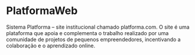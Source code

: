 # PlatformaWeb
 Sistema Platforma – site institucional chamado platforma.com. O site é uma plataforma que apoia e complementa o trabalho realizado por uma comunidade de projetos de pequenos empreendedores, incentivando a colaboração e o aprendizado online.
